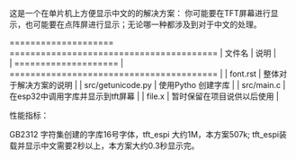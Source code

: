 这是一个在单片机上方便显示中文的的解决方案：
你可能要在TFT屏幕进行显示，也可能要在点阵屏进行显示；无论哪一种都涉及到对于中文的处理。



==================== ======================================== 
| 文件名                  | 说明  |    
| ==================== |  ========================================  |
| font.rst                | 整体对于解决方案的说明  |
| src/getunicode.py       | 使用Pytho 创建字库  |
| src/main.c              | 在esp32中调用字库并显示到tft屏幕  |
| file.x                  | 暂时保留在项目说供以后使用  |
 


性能指标：

GB2312 字符集创建的字库16号字体，tft_espi 大约1M，本方案507k; tft_espi装载并显示中文需要2秒以上，本方案大约0.3秒显示完。
